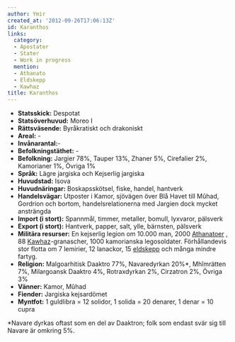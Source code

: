 ```yaml
---
author: Ymir
created_at: '2012-09-26T17:06:13Z'
id: Karanthos
links:
  category:
  - Apostater
  - Stater
  - Work in progress
  mention:
  - Athanato
  - Eldskepp
  - Kawhaz
title: Karanthos
---
```


-   **Statsskick:** Despotat
-   **Statsöverhuvud:** Moreo I
-   **Rättsväsende:** Byråkratiskt och drakoniskt
-   **Areal:** -
-   **Invånarantal:**-
-   **Befolkningstäthet:** -
-   **Befolkning:** Jargier 78%, Tauper 13%, Zhaner 5%, Cirefalier 2%, Kamorianer 1%, Övriga 1%
-   **Språk:** Lägre jargiska och Kejserlig jargiska
-   **Huvudstad:** Isova
-   **Huvudnäringar:** Boskapsskötsel, fiske, handel, hantverk
-   **Handelsvägar:** Utposter i Kamor, sjövägen över Blå Havet till Mûhad, Gordrion och bortom,
    handelsrelationerna med Jargien dock mycket ansträngda
-   **Import (i stort):** Spannmål, timmer, metaller, bomull, lyxvaror, pälsverk
-   **Export (i stort):** Hantverk, papper, salt, ylle, bärnsten, pälsverk
-   **Militära resurser:** En kejserlig legion om 10.000 man, 2000 [Athanatoer] , 88
    [Kawhaz]-granascher, 1000 kamorianska legosoldater. Förhållandevis stor flotta om 7 lemirier, 12
    lanackor, 15 [eldskepp] och många mindre fartyg.
-   **Religion:** Malgoarhitisk Daaktro 77%, Navaredyrkan 20%\*, Mhîmrätten 7%, Milargoansk Daaktro
    4%, Rotraxdyrkan 2%, Cirzatron 2%, Övriga 3%
-   **Vänner:** Kamor, Mûhad
-   **Fiender:** Jargiska kejsardömet
-   **Myntfot:** 1 guldlibra = 12 solidor, 1 solida = 20 denarer, 1 denar = 10 cupra

\*Navare dyrkas oftast som en del av Daaktron; folk som endast svär sig till Navare är omkring 5%.

  [Athanatoer]: Athanato
  [Kawhaz]: Kawhaz
  [eldskepp]: Eldskepp